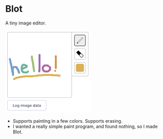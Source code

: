 # Blot

A tiny image editor.

<img src="/src/images/demo.png" alt="Blot demo image" width="267" />

- Supports painting in a few colors. Supports erasing.
- I wanted a really simple paint program, and found nothing, so I made Blot.
